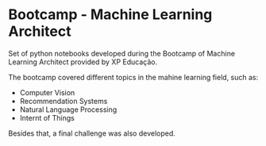 # Bootcamp - Machine Learning Architect

Set of python notebooks developed during the Bootcamp of Machine Learning Architect provided by XP Educação.

The bootcamp covered different topics in the mahine learning field, such as:

- Computer Vision
- Recommendation Systems
- Natural Language Processing
- Internt of Things

Besides that, a final challenge was also developed.
